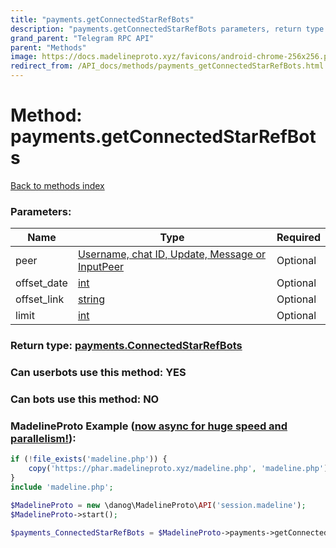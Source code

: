 ```yaml
---
title: "payments.getConnectedStarRefBots"
description: "payments.getConnectedStarRefBots parameters, return type and example"
grand_parent: "Telegram RPC API"
parent: "Methods"
image: https://docs.madelineproto.xyz/favicons/android-chrome-256x256.png
redirect_from: /API_docs/methods/payments_getConnectedStarRefBots.html
---
```

# Method: payments.getConnectedStarRefBots
[Back to methods index](index.html)



### Parameters:

| Name     |    Type       | Required |
|----------|---------------|----------|
|peer|[Username, chat ID, Update, Message or InputPeer](/API_docs/types/InputPeer.html) | Optional|
|offset\_date|[int](/API_docs/types/int.html) | Optional|
|offset\_link|[string](/API_docs/types/string.html) | Optional|
|limit|[int](/API_docs/types/int.html) | Optional|


### Return type: [payments.ConnectedStarRefBots](/API_docs/types/payments.ConnectedStarRefBots.html)

### Can userbots use this method: **YES**

### Can bots use this method: **NO**


### MadelineProto Example ([now async for huge speed and parallelism!](https://docs.madelineproto.xyz/docs/ASYNC.html)):


```php
if (!file_exists('madeline.php')) {
    copy('https://phar.madelineproto.xyz/madeline.php', 'madeline.php');
}
include 'madeline.php';

$MadelineProto = new \danog\MadelineProto\API('session.madeline');
$MadelineProto->start();

$payments_ConnectedStarRefBots = $MadelineProto->payments->getConnectedStarRefBots(peer: $InputPeer, offset_date: $int, offset_link: 'string', limit: $int, );
```

